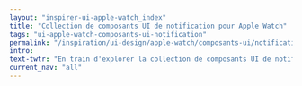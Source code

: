 ```yaml
---
layout: "inspirer-ui-apple-watch_index"
title: "Collection de composants UI de notification pour Apple Watch"
tags: "ui-apple-watch-composants-ui-notification"
permalink: "/inspiration/ui-design/apple-watch/composants-ui/notification/"
intro:
text-twtr: "En train d'explorer la collection de composants UI de notification pour Apple Watch – @MagDuWebdesign"
current_nav: "all"
---
```

